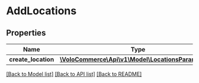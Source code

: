 # AddLocations

## Properties
Name | Type | Description | Notes
------------ | ------------- | ------------- | -------------
**create_location** | [**\VoloCommerce\Api\v1\Model\LocationsParamBean[]**](LocationsParamBean.md) |  | [optional] 

[[Back to Model list]](../README.md#documentation-for-models) [[Back to API list]](../README.md#documentation-for-api-endpoints) [[Back to README]](../README.md)


